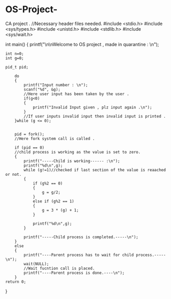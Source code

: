 # OS-Project-
CA project .
//Necessary header files needed.
#include <stdio.h>
#include <sys/types.h>
#include <unistd.h>
#include <stdlib.h>
#include <sys/wait.h>

int main()
{
	printf("\n\nWelcome to OS project , made in quarantine : \n");

	int n=0;
	int g=0;
	
	pid_t pid;

		do
		{
			printf("Input number : \n"); 
  			scanf("%d", &g);
  			//Here user input has been taken by the user .
			if(g<0)
			{
				printf("Invalid Input given , plz input again .\n");
		    }
		    //If user inputs invalid input then invalid input is printed .
		}while (g <= 0);
		

		pid = fork();
		//Here fork system call is called .

		if (pid == 0)
		//child process is working as the value is set to zero.
		{
			printf("-----Child is working------ :\n");
			printf("%d\n",g);
			while (g!=1)//checked if last section of the value is reaached or not.
			{
				if (g%2 == 0)
				{
					g = g/2;
				}
				else if (g%2 == 1)
				{
					g = 3 * (g) + 1;
				}	
			
				printf("%d\n",g);
			}
		
			printf("-----Child process is completed.-----\n");
		}
		else
		{
			printf("----Parent process has to wait for child process.-----\n");
			wait(NULL);
			//Wait fucntion call is placed.
			printf("----Parent process is done.----\n");
		}
	return 0; 
}
